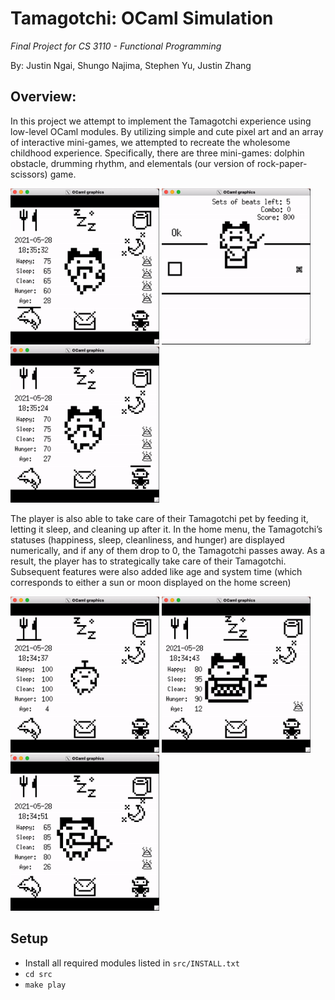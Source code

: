 # Tamagotchi: OCaml Simulation

_Final Project for CS 3110 - Functional Programming_

By: Justin Ngai, Shungo Najima, Stephen Yu, Justin Zhang

## Overview:

In this project we attempt to implement the Tamagotchi experience using low-level OCaml modules. By utilizing simple and cute pixel art and an array of interactive mini-games, we attempted to recreate the wholesome childhood experience. Specifically, there are three mini-games: dolphin obstacle, drumming rhythm, and elementals (our version of rock-paper-scissors) game.

<img src="assets/dolphin.gif" height="250"> <img src="assets/drum.gif" height="250"> <img src="assets/elem.gif" height="250">

The player is also able to take care of their Tamagotchi pet by feeding it, letting it sleep, and cleaning up after it. In the home menu, the Tamagotchi’s statuses (happiness, sleep, cleanliness, and hunger) are displayed numerically, and if any of them drop to 0, the Tamagotchi passes away. As a result, the player has to strategically take care of their Tamagotchi. Subsequent features were also added like age and system time (which corresponds to either a sun or moon displayed on the home screen)

<img src="assets/eat.gif" height="250"> <img src="assets/sleep.gif" height="250"> <img src="assets/poop.gif" height="250">

## Setup

-   Install all required modules listed in `src/INSTALL.txt`
-   `cd src`
-   `make play`
